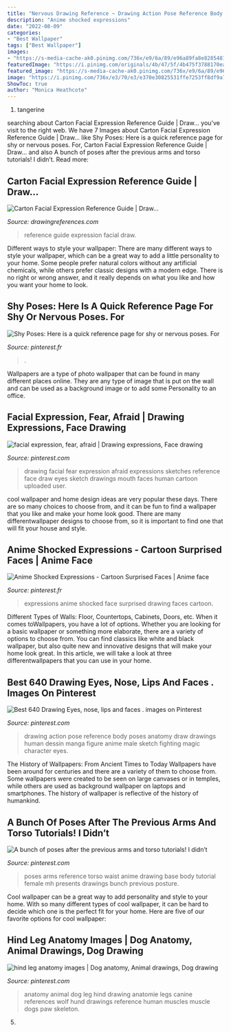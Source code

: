 ```yaml
---
title: "Nervous Drawing Reference ~ Drawing Action Pose Reference Body Poses Anatomy Draw Drawings Human Dessin Manga Figure Anime Male Sketch Fighting Magic Character Eyes"
description: "Anime shocked expressions"
date: "2022-08-09"
categories:
- "Best Wallpaper"
tags: ["Best Wallpaper"]
images:
- "https://s-media-cache-ak0.pinimg.com/736x/e9/6a/89/e96a89fa8e828548130aa613513d3be5--action-pose-reference-action-poses.jpg"
featuredImage: "https://i.pinimg.com/originals/4b/47/5f/4b475f3788170ea41ec7d8132a0316ba.jpg"
featured_image: "https://s-media-cache-ak0.pinimg.com/736x/e9/6a/89/e96a89fa8e828548130aa613513d3be5--action-pose-reference-action-poses.jpg"
image: "https://i.pinimg.com/736x/e3/70/e3/e370e30825531ffe7253ff8df9a78544.jpg"
ShowToc: true
author: "Monica Heathcote"
---
```



1. tangerine 

	

		
searching about Carton Facial Expression Reference Guide | Draw... you've visit to the right web. We have 7 Images about Carton Facial Expression Reference Guide | Draw... like Shy Poses: Here is a quick reference page for shy or nervous poses. For, Carton Facial Expression Reference Guide | Draw... and also A bunch of poses after the previous arms and torso tutorials! I didn’t. Read more:
		
    
## Carton Facial Expression Reference Guide | Draw...

<img loading=lazy src="https://img.scoop.it/_kGgpTf_sU7-tfAyZSdecYXXXL4j3HpexhjNOf_P3YmryPKwJ94QGRtDb3Sbc6KY" onerror="this.onerror=null;this.src='https://tse2.mm.bing.net/th?id=OIP.wXXZzAAtVmwXDW4KmUkUawHaIJ&amp;pid=15.1';" alt="Carton Facial Expression Reference Guide | Draw...">

_Source: drawingreferences.com_

>reference guide expression facial draw. 

	

Different ways to style your wallpaper:
There are many different ways to style your wallpaper, which can be a great way to add a little personality to your home. Some people prefer natural colors without any artificial chemicals, while others prefer classic designs with a modern edge. There is no right or wrong answer, and it really depends on what you like and how you want your home to look.

    
## Shy Poses: Here Is A Quick Reference Page For Shy Or Nervous Poses. For

<img loading=lazy src="https://i.pinimg.com/736x/e3/70/e3/e370e30825531ffe7253ff8df9a78544.jpg" onerror="this.onerror=null;this.src='https://tse1.mm.bing.net/th?id=OIP.6_EsOh-I4syrYkHyHS_wWAHaLH&amp;pid=15.1';" alt="Shy Poses: Here is a quick reference page for shy or nervous poses. For">

_Source: pinterest.fr_

>. 

	



Wallpapers are a type of photo wallpaper that can be found in many different places online. They are any type of image that is put on the wall and can be used as a background image or to add some Personality to an office.

    
## Facial Expression, Fear, Afraid | Drawing Expressions, Face Drawing

<img loading=lazy src="https://i.pinimg.com/originals/4b/47/5f/4b475f3788170ea41ec7d8132a0316ba.jpg" onerror="this.onerror=null;this.src='https://tse2.mm.bing.net/th?id=OIP.lMx4mF3VJayXy7XbmnN_AAHaJb&amp;pid=15.1';" alt="facial expression, fear, afraid | Drawing expressions, Face drawing">

_Source: pinterest.com_

>drawing facial fear expression afraid expressions sketches reference face draw eyes sketch drawings mouth faces human cartoon uploaded user. 

	

cool wallpaper and home design ideas are very popular these days. There are so many choices to choose from, and it can be fun to find a wallpaper that you like and make your home look good. There are many differentwallpaper designs to choose from, so it is important to find one that will fit your house and style.

    
## Anime Shocked Expressions - Cartoon Surprised Faces | Anime Face

<img loading=lazy src="https://s-media-cache-ak0.pinimg.com/originals/10/79/2c/10792c623fab3e96b1f7b0a332aed2fd.jpg" onerror="this.onerror=null;this.src='https://tse3.mm.bing.net/th?id=OIP.mfQvhULruTPE-xkdyKkl9gHaEK&amp;pid=15.1';" alt="Anime Shocked Expressions - Cartoon Surprised Faces | Anime face">

_Source: pinterest.fr_

>expressions anime shocked face surprised drawing faces cartoon. 

	

Different Types of Walls: Floor, Countertops, Cabinets, Doors, etc.
When it comes toWallpapers, you have a lot of options. Whether you are looking for a basic wallpaper or something more elaborate, there are a variety of options to choose from. You can find classics like white and black wallpaper, but also quite new and innovative designs that will make your home look great. In this article, we will take a look at three differentwallpapers that you can use in your home.

    
## Best 640 Drawing Eyes, Nose, Lips And Faces . Images On Pinterest

<img loading=lazy src="https://s-media-cache-ak0.pinimg.com/736x/e9/6a/89/e96a89fa8e828548130aa613513d3be5--action-pose-reference-action-poses.jpg" onerror="this.onerror=null;this.src='https://tse4.mm.bing.net/th?id=OIP.yKRsplFpEZOzS4vNcyOqOAHaKf&amp;pid=15.1';" alt="Best 640 Drawing Eyes, nose, lips and faces . images on Pinterest">

_Source: pinterest.com_

>drawing action pose reference body poses anatomy draw drawings human dessin manga figure anime male sketch fighting magic character eyes. 

	

The History of Wallpapers: From Ancient Times to Today
Wallpapers have been around for centuries and there are a variety of them to choose from. Some wallpapers were created to be seen on large canvases or in temples, while others are used as background wallpaper on laptops and smartphones. The history of wallpaper is reflective of the history of humankind.

    
## A Bunch Of Poses After The Previous Arms And Torso Tutorials! I Didn’t

<img loading=lazy src="https://i.pinimg.com/originals/8e/34/13/8e34130d2131c4c552a414e530b98746.png" onerror="this.onerror=null;this.src='https://tse1.mm.bing.net/th?id=OIP.XGua-0b5CbzZW5rc0XTY1wHaLC&amp;pid=15.1';" alt="A bunch of poses after the previous arms and torso tutorials! I didn’t">

_Source: pinterest.com_

>poses arms reference torso waist anime drawing base body tutorial female mh presents drawings bunch previous posture. 

	

Cool wallpaper can be a great way to add personality and style to your home. With so many different types of cool wallpaper, it can be hard to decide which one is the perfect fit for your home. Here are five of our favorite options for cool wallpaper: 

    
## Hind Leg Anatomy Images | Dog Anatomy, Animal Drawings, Dog Drawing

<img loading=lazy src="https://i.pinimg.com/736x/dd/69/95/dd6995b67c64157f6dd10336e9e000c1.jpg" onerror="this.onerror=null;this.src='https://tse4.mm.bing.net/th?id=OIP.s-5dn0atqkQySzR3MRQi6QHaKP&amp;pid=15.1';" alt="hind leg anatomy images | Dog anatomy, Animal drawings, Dog drawing">

_Source: pinterest.com_

>anatomy animal dog leg hind drawing anatomie legs canine references wolf hund drawings reference human muscles muscle dogs paw skeleton. 

	

5.

